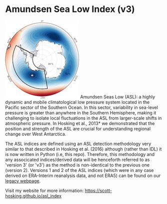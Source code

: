 # Amundsen Sea Low Index (v3)

![ASL image](asl.jpg) Amundsen Seas Low (ASL): a highly dynamic and mobile climatological low pressure system located in the Pacific sector of the Southern Ocean. In this sector, variability in sea-level pressure is greater than anywhere in the Southern Hemisphere, making it challenging to isolate local fluctuations in the ASL from larger-scale shifts in atmospheric pressure. In Hosking et al., 2013* we demonstrated that the position and strength of the ASL are crucial for understanding regional change over West Antarctica. 

The ASL indices are defined using an ASL detection methodology very similar to that described in Hosking et al. (2016) although (rather than IDL) it is now written in Python (i.e, this repo). Therefore, this methodology and any associcated indices/derived data will be henceforth referred to as 'version 3' (or 'v3') as the method is non-identical to the previous one (version 2). Versions 1 and 2 of the ASL indices (which were in any case derived on ERA-Interim reanalysis data, and not ERA5) can be found on our [legacy webpage](https://legacy.bas.ac.uk/data/absl/index2.html).

Visit my website for more information: https://scott-hosking.github.io/asl_index